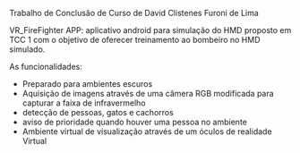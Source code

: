 Trabalho de Conclusão de Curso de David Clistenes Furoni de Lima

VR_FireFighter APP: aplicativo android para simulação do HMD proposto em TCC 1 
com o objetivo de oferecer treinamento ao bombeiro no HMD simulado.

As funcionalidades:

- Preparado para ambientes escuros 
- Aquisição de imagens através de uma câmera RGB modificada 
    para capturar a faixa de infravermelho
- detecção de pessoas, gatos e cachorros
- aviso de prioridade quando houver uma pessoa no ambiente
- Ambiente virtual de visualização através de um óculos de 
 realidade Virtual
